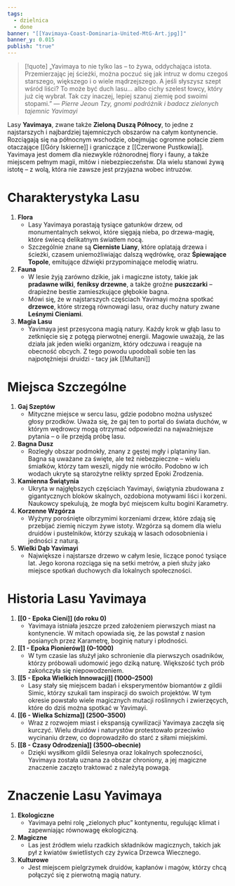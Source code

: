```yaml
---
tags:
  - dzielnica
  - done
banner: "[[Yavimaya-Coast-Dominaria-United-MtG-Art.jpg]]"
banner_y: 0.015
publish: "true"
---
```

> [!quote] „Yavimaya to nie tylko las – to żywa, oddychająca istota. Przemierzając jej ścieżki, można poczuć się jak intruz w domu czegoś starszego, większego i o wiele mądrzejszego. A jeśli słyszysz szept wśród liści? To może być duch lasu… albo cichy szelest łowcy, który już cię wybrał. Tak czy inaczej, lepiej szanuj ziemię pod swoimi stopami.”
> — _Pierre Jeoun Tzy, gnomi podróżnik i badacz zielonych tajemnic Yavimayi_

Lasy **Yavimaya**, zwane także **Zieloną Duszą Północy**, to jedne z najstarszych i najbardziej tajemniczych obszarów na całym kontynencie. Rozciągają się na północnym wschodzie, obejmując ogromne połacie ziem otaczające [[Góry Iskierne]] i graniczące z [[Czerwone Pustkowia]]. Yavimaya jest domem dla niezwykle różnorodnej flory i fauny, a także miejscem pełnym magii, mitów i niebezpieczeństw. Dla wielu stanowi żywą istotę – z wolą, która nie zawsze jest przyjazna wobec intruzów.
# Charakterystyka Lasu
1. **Flora**
    - Lasy Yavimaya porastają tysiące gatunków drzew, od monumentalnych sekwoi, które sięgają nieba, po drzewa-magię, które świecą delikatnym światłem nocą.
    - Szczególnie znane są **Cierniste Liany**, które oplatają drzewa i ścieżki, czasem uniemożliwiając dalszą wędrówkę, oraz **Śpiewające Topole**, emitujące dźwięki przypominające melodię wiatru.
2. **Fauna**
    - W lesie żyją zarówno dzikie, jak i magiczne istoty, takie jak **pradawne wilki**, **feniksy drzewne**, a także groźne **puszczarki** – drapieżne bestie zamieszkujące głębokie bagna.
    - Mówi się, że w najstarszych częściach Yavimayi można spotkać **drzewce**, które strzegą równowagi lasu, oraz duchy natury zwane **Leśnymi Cieniami**.
3. **Magia Lasu**
    - Yavimaya jest przesycona magią natury. Każdy krok w głąb lasu to zetknięcie się z potęgą pierwotnej energii. Magowie uważają, że las działa jak jeden wielki organizm, który odczuwa i reaguje na obecność obcych. Z tego powodu upodobali sobie ten las najpotężniejsi druidzi - tacy jak [[Multani]]
# Miejsca Szczególne
1. **Gaj Szeptów**
    - Mityczne miejsce w sercu lasu, gdzie podobno można usłyszeć głosy przodków. Uważa się, że gaj ten to portal do świata duchów, w którym wędrowcy mogą otrzymać odpowiedzi na najważniejsze pytania – o ile przejdą próbę lasu.
2. **Bagna Dusz**
    - Rozległy obszar podmokły, znany z gęstej mgły i plątaniny lian. Bagna są uważane za święte, ale też niebezpieczne – wielu śmiałków, którzy tam weszli, nigdy nie wróciło. Podobno w ich wodach ukryte są starożytne relikty sprzed Epoki Zrodzenia.
3. **Kamienna Świątynia**
    - Ukryta w najgłębszych częściach Yavimayi, świątynia zbudowana z gigantycznych bloków skalnych, ozdobiona motywami liści i korzeni. Naukowcy spekulują, że mogła być miejscem kultu bogini Karametry.
4. **Korzenne Wzgórza**
    - Wyżyny porośnięte olbrzymimi korzeniami drzew, które zdają się przebijać ziemię niczym żywe istoty. Wzgórza są domem dla wielu druidów i pustelników, którzy szukają w lasach odosobnienia i jedności z naturą.
5. **Wielki Dąb Yavimayi**
    - Największe i najstarsze drzewo w całym lesie, liczące ponoć tysiące lat. Jego korona rozciąga się na setki metrów, a pień służy jako miejsce spotkań duchowych dla lokalnych społeczności.
# Historia Lasu Yavimaya
1. **[[0 - Epoka Cieni]] (do roku 0)**
    - Yavimaya istniała jeszcze przed założeniem pierwszych miast na kontynencie. W mitach opowiada się, że las powstał z nasion posianych przez Karametrę, boginię natury i płodności.
2. **[[1 - Epoka Pionierów]] (0–1000)**
    - W tym czasie las służył jako schronienie dla pierwszych osadników, którzy próbowali udomowić jego dziką naturę. Większość tych prób zakończyła się niepowodzeniem.
3. **[[5 - Epoka Wielkich Innowacji]] (1000–2500)**
    - Lasy stały się miejscem badań i eksperymentów biomantów z gildii Simic, którzy szukali tam inspiracji do swoich projektów. W tym okresie powstało wiele magicznych mutacji roślinnych i zwierzęcych, które do dziś można spotkać w Yavimayi.
4. **[[6 - Wielka Schizma]] (2500–3500)**
    - Wraz z rozwojem miast i ekspansją cywilizacji Yavimaya zaczęła się kurczyć. Wielu druidów i naturystów protestowało przeciwko wycinaniu drzew, co doprowadziło do starć z siłami miejskimi.
5. **[[8 - Czasy Odrodzenia]] (3500–obecnie)**
    - Dzięki wysiłkom gildii Selesnya oraz lokalnych społeczności, Yavimaya została uznana za obszar chroniony, a jej magiczne znaczenie zaczęto traktować z należytą powagą.
# Znaczenie Lasu Yavimaya
1. **Ekologiczne**
    - Yavimaya pełni rolę „zielonych płuc” kontynentu, regulując klimat i zapewniając równowagę ekologiczną.
2. **Magiczne**
    - Las jest źródłem wielu rzadkich składników magicznych, takich jak pył z kwiatów świetlistych czy żywica Drzewca Wiecznego.
3. **Kulturowe**
    - Jest miejscem pielgrzymek druidów, kapłanów i magów, którzy chcą połączyć się z pierwotną magią natury.
